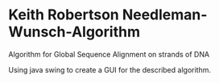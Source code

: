 Keith Robertson
Needleman-Wunsch-Algorithm
==========================

Algorithm for Global Sequence Alignment on strands of DNA

Using java swing to create a GUI for the described algorithm.